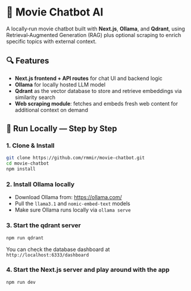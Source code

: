 # 🎥 Movie Chatbot AI

A locally‑run movie chatbot built with **Next.js**, **Ollama**, and **Qdrant**, using Retrieval‑Augmented Generation (RAG) plus optional scraping to enrich specific topics with external context.

## 🔍 Features

- **Next.js frontend + API routes** for chat UI and backend logic  
- **Ollama** for locally hosted LLM model  
- **Qdrant** as the vector database to store and retrieve embeddings via similarity search  
- **Web scraping module**: fetches and embeds fresh web content for additional context on demand  

## 🚀 Run Locally — Step by Step

### 1. Clone & Install

```bash
git clone https://github.com/rmmir/movie-chatbot.git
cd movie-chatbot
npm install
```

### 2. Install Ollama locally

- Download Ollama from: https://ollama.com/
- Pull the `llama3.1` and `nomic-embed-text` models
- Make sure Ollama runs locally via `ollama serve`

### 3. Start the qdrant server

```bash
npm run qdrant
```

You can check the database dashboard at `http://localhost:6333/dashboard`

### 4. Start the Next.js server and play around with the app

```bash
npm run dev
```
